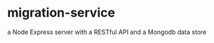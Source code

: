 migration-service
=================

a Node Express server with a RESTful API and a Mongodb data store
